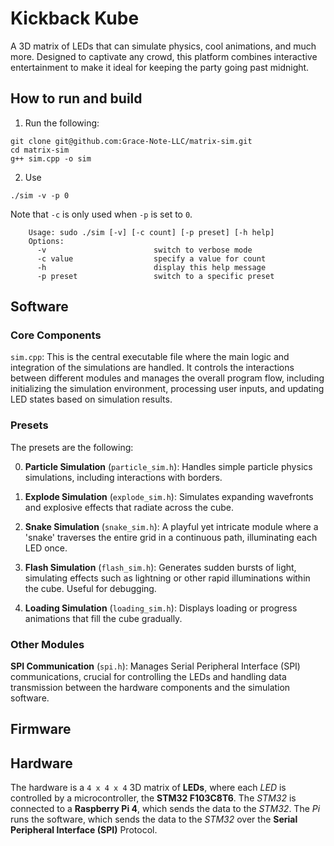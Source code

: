 # Kickback Kube

A 3D matrix of LEDs that can simulate physics, cool animations, and much more. Designed to captivate any crowd, this platform combines interactive entertainment to make it ideal for keeping the party going past midnight.

## How to run and build

1. Run the following:
```
git clone git@github.com:Grace-Note-LLC/matrix-sim.git 
cd matrix-sim
g++ sim.cpp -o sim
```

2. Use
```
./sim -v -p 0
```
Note that `-c` is only used when `-p` is set to `0`.

```
    Usage: sudo ./sim [-v] [-c count] [-p preset] [-h help]
    Options:
      -v                        switch to verbose mode   
      -c value                  specify a value for count
      -h                        display this help message
      -p preset                 switch to a specific preset
```

## Software

### Core Components
`sim.cpp`: This is the central executable file where the main logic and integration of the simulations are handled. It controls the interactions between different modules and manages the overall program flow, including initializing the simulation environment, processing user inputs, and updating LED states based on simulation results.

### Presets

The presets are the following:

0. **Particle Simulation** (`particle_sim.h`): Handles simple particle physics simulations, including interactions with borders.


1. **Explode Simulation** (`explode_sim.h`): Simulates expanding wavefronts and explosive effects that radiate across the cube. 

2. **Snake Simulation** (`snake_sim.h`): A playful yet intricate module where a 'snake' traverses the entire grid in a continuous path, illuminating each LED once.

3. **Flash Simulation** (`flash_sim.h`): Generates sudden bursts of light, simulating effects such as lightning or other rapid illuminations within the cube. Useful for debugging.

4. **Loading Simulation** (`loading_sim.h`): Displays loading or progress animations that fill the cube gradually.

### Other Modules

**SPI Communication** (`spi.h`): Manages Serial Peripheral Interface (SPI) communications, crucial for controlling the LEDs and handling data transmission between the hardware components and the simulation software.


## Firmware




## Hardware

The hardware is a `4 x 4 x 4` 3D matrix of **LEDs**, where each *LED* is controlled by a microcontroller, the **STM32 F103C8T6**. The *STM32* is connected to a **Raspberry Pi 4**, which sends the data to the *STM32*. The *Pi* runs the software, which sends the data to the *STM32* over the **Serial Peripheral Interface (SPI)** Protocol.
